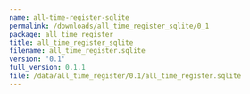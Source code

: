```yaml
---
name: all-time-register-sqlite
permalink: /downloads/all_time_register_sqlite/0_1
package: all_time_register
title: all_time_register_sqlite
filename: all_time_register.sqlite
version: '0.1'
full_version: 0.1.1
file: /data/all_time_register/0.1/all_time_register.sqlite
---
```


